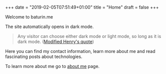 +++
date = "2019-02-05T07:51:49+01:00"
title = "Home"
draft = false
+++

Welcome to baturin.me

The site automatically opens in dark mode.
> Any visitor can choose either dark mode or light mode, so long as it is dark mode. ([Modified Henry's quote](https://en.wikiquote.org/wiki/Henry_Ford))

Here you can find my contact information, learn more about me and read
fascinating posts about technologies.

To learn more about me go to [about me](/about/) page.
